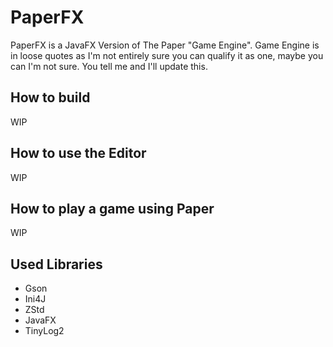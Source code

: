 # PaperFX

PaperFX is a JavaFX Version of The Paper "Game Engine". Game Engine is in loose quotes as I'm not entirely sure you can qualify it as one, maybe you can
I'm not sure. You tell me and I'll update this. 

## How to build

WIP


## How to use the Editor

WIP


## How to play a game using Paper

WIP


## Used Libraries
* Gson
* Ini4J
* ZStd
* JavaFX
* TinyLog2